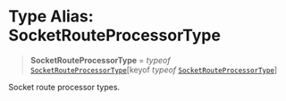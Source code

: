 # Type Alias: SocketRouteProcessorType

> **SocketRouteProcessorType** = *typeof* [`SocketRouteProcessorType`](../variables/SocketRouteProcessorType.md)\[keyof *typeof* [`SocketRouteProcessorType`](../variables/SocketRouteProcessorType.md)\]

Socket route processor types.
